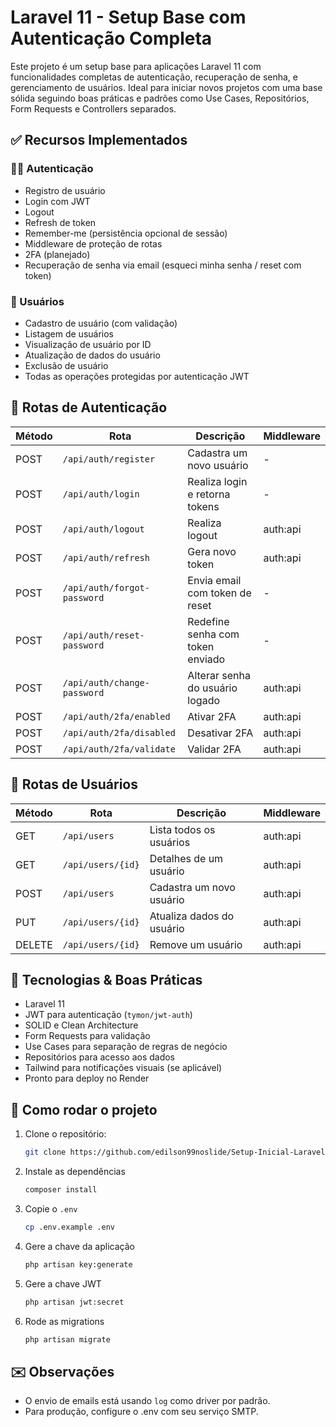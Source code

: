 # Laravel 11 - Setup Base com Autenticação Completa

Este projeto é um setup base para aplicações Laravel 11 com funcionalidades completas de autenticação, recuperação de senha, e gerenciamento de usuários. Ideal para iniciar novos projetos com uma base sólida seguindo boas práticas e padrões como Use Cases, Repositórios, Form Requests e Controllers separados.

## ✅ Recursos Implementados

### 🧑‍💻 Autenticação
- Registro de usuário
- Login com JWT
- Logout
- Refresh de token
- Remember-me (persistência opcional de sessão)
- Middleware de proteção de rotas
- 2FA (planejado)
- Recuperação de senha via email (esqueci minha senha / reset com token)

### 👤 Usuários
- Cadastro de usuário (com validação)
- Listagem de usuários
- Visualização de usuário por ID
- Atualização de dados do usuário
- Exclusão de usuário
- Todas as operações protegidas por autenticação JWT

## 🔐 Rotas de Autenticação

| Método | Rota                        | Descrição                        | Middleware     |
|--------|-----------------------------|----------------------------------|----------------|
| POST   | `/api/auth/register`        | Cadastra um novo usuário         | -              |
| POST   | `/api/auth/login`           | Realiza login e retorna tokens   | -              |
| POST   | `/api/auth/logout`          | Realiza logout                   | auth:api       |
| POST   | `/api/auth/refresh`         | Gera novo token                  | auth:api       |
| POST   | `/api/auth/forgot-password` | Envia email com token de reset   | -              |
| POST   | `/api/auth/reset-password`  | Redefine senha com token enviado | -              |
| POST   | `/api/auth/change-password` | Alterar senha do usuário logado  | auth:api              |
| POST   | `/api/auth/2fa/enabled`     | Ativar 2FA                       | auth:api              |
| POST   | `/api/auth/2fa/disabled`    | Desativar 2FA                    | auth:api              |
| POST   | `/api/auth/2fa/validate`    | Validar 2FA                      | auth:api              |

## 👥 Rotas de Usuários

| Método | Rota                | Descrição                          | Middleware     |
|--------|---------------------|------------------------------------|----------------|
| GET    | `/api/users`        | Lista todos os usuários            | auth:api       |
| GET    | `/api/users/{id}`   | Detalhes de um usuário             | auth:api       |
| POST   | `/api/users`        | Cadastra um novo usuário           | auth:api       |
| PUT    | `/api/users/{id}`   | Atualiza dados do usuário          | auth:api       |
| DELETE | `/api/users/{id}`   | Remove um usuário                  | auth:api       |

## 🔧 Tecnologias & Boas Práticas
- Laravel 11
- JWT para autenticação (`tymon/jwt-auth`)
- SOLID e Clean Architecture
- Form Requests para validação
- Use Cases para separação de regras de negócio
- Repositórios para acesso aos dados
- Tailwind para notificações visuais (se aplicável)
- Pronto para deploy no Render

## 🚀 Como rodar o projeto

1. Clone o repositório:
    ```bash
    git clone https://github.com/edilson99noslide/Setup-Inicial-Laravel-11-Docker.git
    ```
   
2. Instale as dependências
    ```bash
    composer install
    ```
   
3. Copie o `.env`
    ```bash
    cp .env.example .env
    ```
   
4. Gere a chave da aplicação
    ```bash
    php artisan key:generate
    ```

5. Gere a chave JWT
    ```bash
    php artisan jwt:secret
    ```

6. Rode as migrations
    ```bash
    php artisan migrate
    ```

## ✉️ Observações

- O envio de emails está usando `log` como driver por padrão.
- Para produção, configure o .env com seu serviço SMTP.
